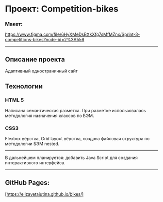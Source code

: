 # Проект: Сompetition-bikes

### Макет:
https://www.figma.com/file/6HyXMeDsBXkXfg7sMfMZnx/Sprint-3-competitions-bikes?node-id=2%3A556

---

## Описание проекта
Адаптивный одностраничный сайт


## Технологии
### HTML 5

Написана семантическая разметка.
При разметке использовалась методология назначения классов по БЭМ.
### CSS3

Flexbox вёрстка, Grid layout вёрстка, создана файловая структура по методологии БЭМ nested.

---

В дальнейшем планируется: добавить Java Script для создания интерактивного интерфейса.

---

## GitHub Pages:
[https://elizavetaiutina.github.io/bikes/]
###

